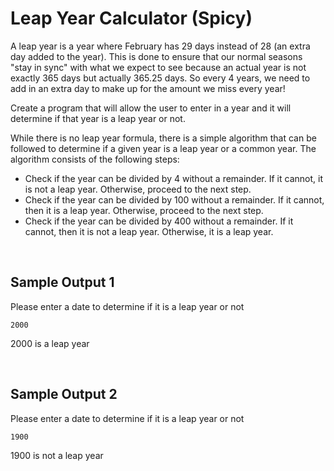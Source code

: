 # Leap Year Calculator (Spicy)  

A leap year is a year where February has 29 days instead of 28 (an extra day added to the year). This is done to ensure that our normal seasons "stay in sync" with what we expect to see because an actual year is not exactly 365 days but actually 365.25 days. So every 4 years, we need to add in an extra day to make up for the amount we miss every year! 

Create a program that will allow the user to enter in a year and it will determine if that year is a leap year or not. 

While there is no leap year formula, there is a simple algorithm that can be followed to determine if a given year is a leap year or a common year. The algorithm consists of the following steps:

- Check if the year can be divided by 4 without a remainder. If it cannot, it is not a leap year. Otherwise, proceed to the next step.
- Check if the year can be divided by 100 without a remainder. If it cannot, then it is a leap year. Otherwise, proceed to the next step.
- Check if the year can be divided by 400 without a remainder. If it cannot, then it is not a leap year. Otherwise, it is a leap year. 

<br>

## Sample Output 1

Please enter a date to determine if it is a leap year or not

```2000```

2000 is a leap year

<br>

## Sample Output 2

Please enter a date to determine if it is a leap year or not

```1900```

1900 is not a leap year
  